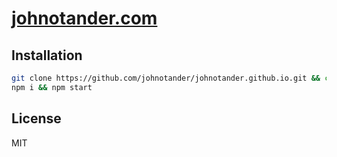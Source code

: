 # [johnotander.com](http://www.johnotander.com)

## Installation

```sh
git clone https://github.com/johnotander/johnotander.github.io.git && cd johnotander.github.io
npm i && npm start
```

## License

MIT
